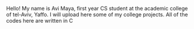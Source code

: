 Hello! My name is Avi Maya, first year CS student at the academic college of tel-Aviv, Yaffo.
I will upload here some of my college projects.
All of the codes here are written in C
